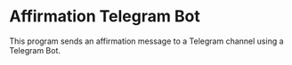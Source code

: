 # Affirmation Telegram Bot

This program sends an affirmation message to a Telegram channel using a Telegram Bot.